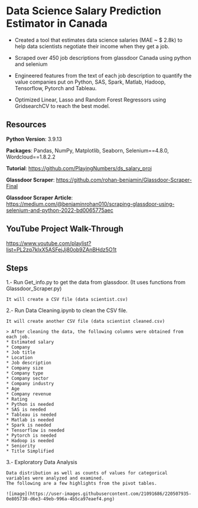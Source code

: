 # Data Science Salary Prediction Estimator in Canada

- Created a tool that estimates data science salaries (MAE ~ $ 2.8k) to help data scientists negotiate their income when they get a job.

- Scraped over 450 job descriptions from glassdoor Canada using python and selenium

- Engineered features from the text of each job description to quantify the value companies put on Python, SAS, Spark, Matlab, Hadoop, Tensorflow, Pytorch and Tableau.
 
- Optimized Linear, Lasso and Random Forest Regressors using GridsearchCV to reach the best model.



## Resources
**Python Version**: 3.9.13

**Packages**: Pandas, NumPy, Matplotlib, Seaborn, Selenium==4.8.0, Wordcloud==1.8.2.2

**Tutorial**: https://github.com/PlayingNumbers/ds_salary_proj

**Glassdoor Scraper**: https://github.com/rohan-benjamin/Glassdoor-Scraper-Final

**Glassdoor Scraper Article**: https://medium.com/@benjaminrohan010/scraping-glassdoor-using-selenium-and-python-2022-bd0065775aec

## YouTube Project Walk-Through

https://www.youtube.com/playlist?list=PL2zq7klxX5ASFejJj80ob9ZAnBHdz5O1t

## Steps

1.- Run Get_info.py to get the data from glassdoor. (It uses functions from Glassdoor_Scraper.py)

    It will create a CSV file (data scientist.csv)

2.- Run Data Cleaning.ipynb to clean the CSV file. 

    It will create another CSV file (data scientist cleaned.csv)
    
    > After cleaning the data, the following columns were obtained from each job.
    * Estimated salary
    * Company
    * Job title
    * Location
    * Job description
    * Company size
    * Company type
    * Company sector
    * Company industry
    * Age
    * Company revenue
    * Rating
    * Python is needed
    * SAS is needed
    * Tableau is needed
    * Matlab is needed
    * Spark is needed
    * Tensorflow is needed
    * Pytorch is needed
    * Hadoop is needed
    * Seniority
    * Title Simplified
   
3.- Exploratory Data Analysis

    Data distribution as well as counts of values for categorical variables were analyzed and examined. 
    The following are a few highlights from the pivot tables.
    
    ![image](https://user-images.githubusercontent.com/21091686/220507935-0e805738-d6e3-49eb-996a-4b5ca97eaef4.png)

